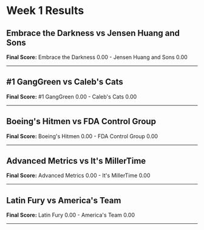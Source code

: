 # Week 1 Results

## Embrace the Darkness vs Jensen Huang and Sons

**Final Score:** Embrace the Darkness 0.00 - Jensen Huang and Sons 0.00

---

## #1 GangGreen vs Caleb's Cats

**Final Score:** #1 GangGreen 0.00 - Caleb's Cats 0.00

---

## Boeing's Hitmen  vs FDA Control Group

**Final Score:** Boeing's Hitmen  0.00 - FDA Control Group 0.00

---

## Advanced Metrics vs It's MillerTime

**Final Score:** Advanced Metrics 0.00 - It's MillerTime 0.00

---

## Latin Fury vs America's Team

**Final Score:** Latin Fury 0.00 - America's Team 0.00

---

